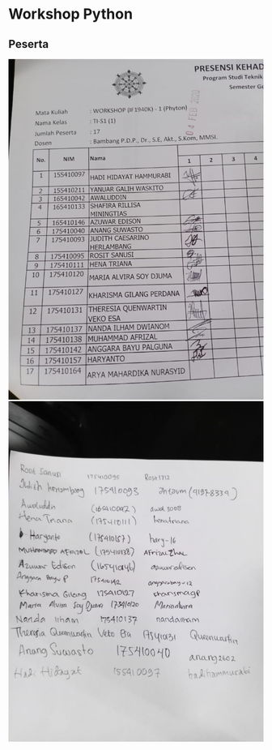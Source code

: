# Workshop Python

## Peserta

![Presensi](workshop-py--presensi.jpg)
![GitHub username](workshop-py--github.jpg)


